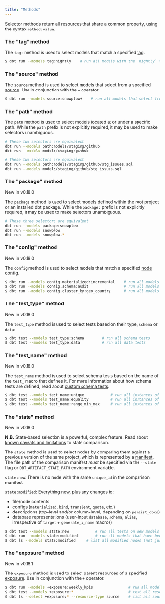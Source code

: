 ```yaml
---
title: "Methods"
---
```


Selector methods return all resources that share a common property, using the
syntax `method:value`.

### The "tag" method
The `tag:` method is used to select models that match a specified [tag](resource-configs/tags).

```bash
$ dbt run --models tag:nightly    # run all models with the `nightly` tag
```

### The "source" method
The `source` method is used to select models that select from a specified [source](using-sources). Use in conjunction with the `+` operator.

```bash
$ dbt run --models source:snowplow+    # run all models that select from Snowplow sources
```

### The "path" method
The `path` method is used to select models located at or under a specific path.
While the `path` prefix is not explicitly required, it may be used to make
selectors unambiguous.

```bash
# These two selectors are equivalent
dbt run --models path:models/staging/github
dbt run --models models/staging/github

# These two selectors are equivalent
dbt run --models path:models/staging/github/stg_issues.sql
dbt run --models models/staging/github/stg_issues.sql
```

### The "package" method
<Changelog>New in v0.18.0</Changelog>

The `package` method is used to select models defined within the root project
or an installed dbt package. While the `package:` prefix is not explicitly required, it may be used to make
selectors unambiguous.

```bash
# These three selectors are equivalent
dbt run --models package:snowplow
dbt run --models snowplow
dbt run --models snowplow.*
```

### The "config" method
<Changelog>New in v0.18.0</Changelog>

The `config` method is used to select models that match a specified [node config](config).

```bash
$ dbt run --models config.materialized:incremental    # run all models that are materialized incrementally
$ dbt run --models config.schema:audit                # run all models that are created in the `audit` schema
$ dbt run --models config.cluster_by:geo_country      # run all models clustered by `geo_country`
```

### The "test_type" method
<Changelog>New in v0.18.0</Changelog>

The `test_type` method is used to select tests based on their type, `schema` or `data`:

```bash
$ dbt test --models test_type:schema        # run all schema tests
$ dbt test --models test_type:data          # run all data tests
```

### The "test_name" method
<Changelog>New in v0.18.0</Changelog>

The `test_name` method is used to select schema tests based on the name of the `test_` macro
that defines it. For more information about how schema tests are defined, read about
[custom schema tests](custom-schema-tests).

```bash
$ dbt test --models test_name:unique            # run all instances of the `unique` test
$ dbt test --models test_name:equality          # run all instances of the `dbt_utils.equality` test
$ dbt test --models test_name:range_min_max     # run all instances of a custom schema test defined in the local project, `range_min_max`
```

### The "state" method
<Changelog>New in v0.18.0</Changelog>

**N.B.** State-based selection is a powerful, complex feature. Read about [known caveats and limitations](node-selection/state-comparison-caveats) to state comparison.

The `state` method is used to select nodes by comparing them against a previous version of the same project, which is represented by a [manifest](artifacts/manifest-json). The file path of the comparison manifest _must_ be specified via the `--state` flag or `DBT_ARTIFACT_STATE_PATH` environment variable.

`state:new`: There is no node with the same `unique_id` in the comparison manifest

`state:modified`: Everything new, plus any changes to:
* file/node contents
* configs (`materialized`, `bind`, `transient`, `quote`, etc.)
* descriptions (top-level and/or column-level, depending on `persist_docs`)
* database representations (user-input `database`, `schema`, `alias`, irrespective of `target` + `generate_x_name` macros)

```bash
$ dbt test --models state:new            # run all tests on new models + and new tests on old models
$ dbt run --models state:modified        # run all models that have been modified
$ dbt ls --models state:modified     # list all modified nodes (not just models)
```

### The "exposure" method
<Changelog>New in v0.18.1</Changelog>

The `exposure` method is used to select parent resources of a specified [exposure](exposure-properties). Use in conjunction with the `+` operator.

```bash
$ dbt run --models +exposure:weekly_kpis                # run all models that feed into the weekly_kpis exposure
$ dbt test --models +exposure:*                         # test all resources upstream of all exposures
$ dbt ls --select +exposure:* --resource-type source    # list all sources upstream of all exposures
```
